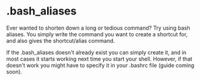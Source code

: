 # .bash_aliases

Ever wanted to shorten down a long or tedious command? Try using bash aliases. You simply write the command you want to create a shortcut for, and also gives the shortcut/alias command.

If the .bash_aliases doesn't already exist you can simply create it, and in most cases it starts working next time you start your shell. However, if that doesn't work you might have to specify it in your .bashrc file (guide coming soon).
